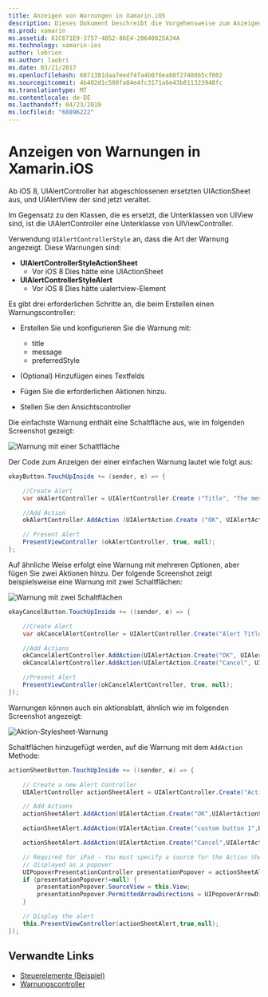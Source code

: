 ```yaml
---
title: Anzeigen von Warnungen in Xamarin.iOS
description: Dieses Dokument beschreibt die Vorgehensweise zum Anzeigen von Warnungen in Xamarin.iOS mithilfe der APIs, die iOS 8 eingeführtes UIAlertController.
ms.prod: xamarin
ms.assetid: 61C671E9-3757-4052-86E4-28640025A34A
ms.technology: xamarin-ios
author: lobrien
ms.author: laobri
ms.date: 03/21/2017
ms.openlocfilehash: 6071381daa7eedf4fa4b076ea60f2748865cf002
ms.sourcegitcommit: 4b402d1c508fa84e4fc3171a6e43b811323948fc
ms.translationtype: MT
ms.contentlocale: de-DE
ms.lasthandoff: 04/23/2019
ms.locfileid: "60896222"
---
```

# <a name="displaying-alerts-in-xamarinios"></a>Anzeigen von Warnungen in Xamarin.iOS

Ab iOS 8, UIAlertController hat abgeschlossenen ersetzten UIActionSheet aus, und UIAlertView der sind jetzt veraltet.

Im Gegensatz zu den Klassen, die es ersetzt, die Unterklassen von UIView sind, ist die UIAlertController eine Unterklasse von UIViewController.

Verwendung `UIAlertControllerStyle` an, dass die Art der Warnung angezeigt. Diese Warnungen sind:

- **UIAlertControllerStyleActionSheet**
    * Vor iOS 8 Dies hätte eine UIActionSheet
- **UIAlertControllerStyleAlert**
    * Vor iOS 8 Dies hätte uialertview-Element 

Es gibt drei erforderlichen Schritte an, die beim Erstellen einen Warnungscontroller:

- Erstellen Sie und konfigurieren Sie die Warnung mit:
    * title
    * message
    * preferredStyle
    
- (Optional) Hinzufügen eines Textfelds
- Fügen Sie die erforderlichen Aktionen hinzu.
- Stellen Sie den Ansichtscontroller

Die einfachste Warnung enthält eine Schaltfläche aus, wie im folgenden Screenshot gezeigt:

 ![Warnung mit einer Schaltfläche](alerts-images/alert1.png)

Der Code zum Anzeigen der einer einfachen Warnung lautet wie folgt aus:

```csharp
okayButton.TouchUpInside += (sender, e) => {

    //Create Alert
    var okAlertController = UIAlertController.Create ("Title", "The message", UIAlertControllerStyle.Alert);

    //Add Action
    okAlertController.AddAction (UIAlertAction.Create ("OK", UIAlertActionStyle.Default, null));

    // Present Alert
    PresentViewController (okAlertController, true, null);
};
```

Auf ähnliche Weise erfolgt eine Warnung mit mehreren Optionen, aber fügen Sie zwei Aktionen hinzu. Der folgende Screenshot zeigt beispielsweise eine Warnung mit zwei Schaltflächen:

 ![ Warnung mit zwei Schaltflächen](alerts-images/alert2.png)

```csharp
okayCancelButton.TouchUpInside += ((sender, e) => {

    //Create Alert
    var okCancelAlertController = UIAlertController.Create("Alert Title", "Choose from two buttons", UIAlertControllerStyle.Alert);

    //Add Actions
    okCancelAlertController.AddAction(UIAlertAction.Create("OK", UIAlertActionStyle.Default, alert => Console.WriteLine ("Okay was clicked")));
    okCancelAlertController.AddAction(UIAlertAction.Create("Cancel", UIAlertActionStyle.Cancel, alert => Console.WriteLine ("Cancel was clicked")));

    //Present Alert
    PresentViewController(okCancelAlertController, true, null);
});
```

Warnungen können auch ein aktionsblatt, ähnlich wie im folgenden Screenshot angezeigt:

 ![Aktion-Stylesheet-Warnung](alerts-images/alert3.png)

Schaltflächen hinzugefügt werden, auf die Warnung mit dem `AddAction` Methode:

```csharp
actionSheetButton.TouchUpInside += ((sender, e) => {

    // Create a new Alert Controller
    UIAlertController actionSheetAlert = UIAlertController.Create("Action Sheet", "Select an item from below", UIAlertControllerStyle.ActionSheet);

    // Add Actions
    actionSheetAlert.AddAction(UIAlertAction.Create("OK",UIAlertActionStyle.Default, (action) => Console.WriteLine ("Item One pressed.")));

    actionSheetAlert.AddAction(UIAlertAction.Create("custom button 1",UIAlertActionStyle.Default, (action) => Console.WriteLine ("Item Two pressed.")));

    actionSheetAlert.AddAction(UIAlertAction.Create("Cancel",UIAlertActionStyle.Cancel, (action) => Console.WriteLine ("Cancel button pressed.")));

    // Required for iPad - You must specify a source for the Action Sheet since it is
    // displayed as a popover
    UIPopoverPresentationController presentationPopover = actionSheetAlert.PopoverPresentationController;
    if (presentationPopover!=null) {
        presentationPopover.SourceView = this.View;
        presentationPopover.PermittedArrowDirections = UIPopoverArrowDirection.Up;
    }

    // Display the alert
    this.PresentViewController(actionSheetAlert,true,null);
});
```

## <a name="related-links"></a>Verwandte Links

- [Steuerelemente (Beispiel)](https://developer.xamarin.com/samples/Controls/)
- [Warnungscontroller](https://github.com/xamarin/recipes/tree/master/Recipes/ios/standard_controls/alertcontroller)
